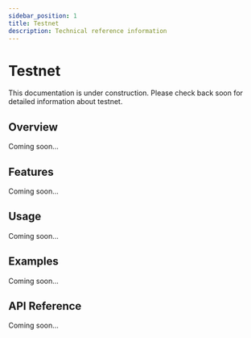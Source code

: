 ```yaml
---
sidebar_position: 1
title: Testnet
description: Technical reference information
---
```


# Testnet

This documentation is under construction. Please check back soon for detailed information about testnet.

## Overview

Coming soon...

## Features

Coming soon...

## Usage

Coming soon...

## Examples

Coming soon...

## API Reference

Coming soon...
